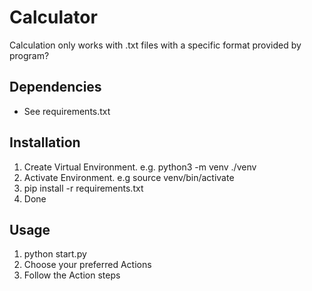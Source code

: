 # Calculator

Calculation only works with .txt files with a specific format provided by program?


## Dependencies

- See requirements.txt


## Installation
1. Create Virtual Environment. e.g. python3 -m venv ./venv
2. Activate Environment. e.g source venv/bin/activate
3. pip install -r requirements.txt
4. Done



## Usage

1. python start.py
2. Choose your preferred Actions
3. Follow the Action steps


